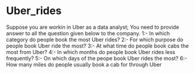 # Uber_rides
Suppose you are workin in Uber as a data analyst; You need to provide answer to all the question given below to the company.
1:- In which category do people book the most Uber rides? 
2:- For which purpose do people book Uber ride the most?
3:- At what time do people book cabs the most from Uber?
4:- In which months do people book Uber rides less frequently?
5:- On which days of the peope book Uber rides the most? 
6:- How many miles do people usually book a cab for through Uber

